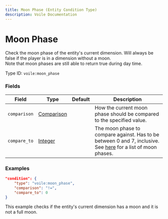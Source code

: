 ```yaml
---
title: Moon Phase (Entity Condition Type)
description: Voile Documentation
---
```


# Moon Phase

Check the moon phase of the entity's current dimension. Will always be false if the player is in a dimension without a moon.  
Note that moon phases are still able to return true during day time.

Type ID: `voile:moon_phase`

### Fields

Field | Type | Default | Description
------|------|---------|------------
`comparison` | [Comparison](https://origins.readthedocs.io/en/latest/types/data_types/comparison/) | | How the current moon phase should be compared to the specified value.
`compare_to` | [Integer](https://origins.readthedocs.io/en/latest/types/data_types/integer/) | | The moon phase to compare against. Has to be between 0 and 7, inclusive. See [here](https://minecraft.wiki/w/Moon#Phases) for a list of moon phases.

### Examples

```json
"condition": {
    "type": "voile:moon_phase",
    "comparison": "!=",
    "compare_to": 0
}
```

This example checks if the entity's current dimension has a moon and it is not a full moon.